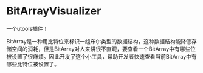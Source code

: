 # BitArrayVisualizer
一个utools插件！

BitArray是一种用比特位来标识一组布尔类型的数据结构，这种数据结构能降低存储空间的消耗，但是BitArray对人来讲很不直观，要查看一个BitArray中有哪些位被设置了很麻烦。因此开发了这个小工具，帮助开发者快速查看当前BitArray中有哪些比特位被设置了。
